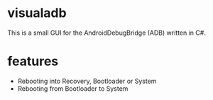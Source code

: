 # visualadb
This is a small GUI for the AndroidDebugBridge (ADB) written in C#.

# features
- Rebooting into Recovery, Bootloader or System
- Rebooting from Bootloader to System
